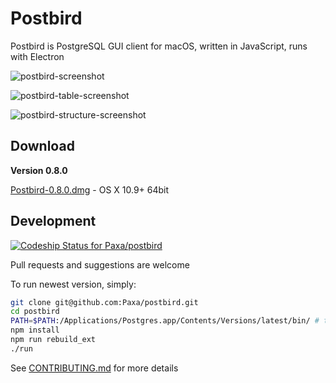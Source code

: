 # Postbird

Postbird is PostgreSQL GUI client for macOS, written in JavaScript, runs with Electron

![postbird-screenshot](https://user-images.githubusercontent.com/26019/41055418-dcc55700-69f3-11e8-8d3e-572cf5febedc.png)

![postbird-table-screenshot](https://user-images.githubusercontent.com/26019/41055416-dc5a5464-69f3-11e8-87b8-994e763da816.png)

![postbird-structure-screenshot](https://user-images.githubusercontent.com/26019/41055417-dc8eb56a-69f3-11e8-8145-6f0d5eb147a6.png)

## Download

**Version 0.8.0**

[Postbird-0.8.0.dmg](https://github.com/Paxa/postbird/releases/download/0.8.0/Postbird-0.8.0.dmg) - OS X 10.9+ 64bit


## Development

[ ![Codeship Status for Paxa/postbird](https://app.codeship.com/projects/c2450da0-9339-0135-ee6d-1663622ccf5e/status?branch=master)](https://app.codeship.com/projects/250798)

Pull requests and suggestions are welcome

To run newest version, simply:

```sh
git clone git@github.com:Paxa/postbird.git
cd postbird
PATH=$PATH:/Applications/Postgres.app/Contents/Versions/latest/bin/ # to compile postgres native extension
npm install
npm run rebuild_ext
./run
```

See [CONTRIBUTING.md](/CONTRIBUTING.md) for more details
